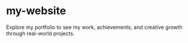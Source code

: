 # my-website
Explore my portfolio to see my work, achievements, and creative growth through real-world projects.
